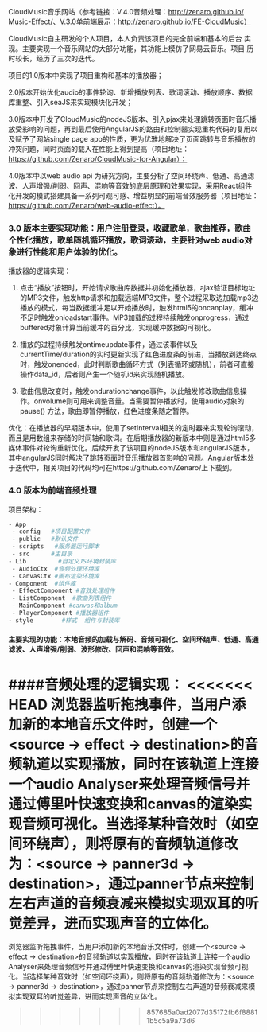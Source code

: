 CloudMusic音乐网站（参考链接：V.4.0音频处理：http://zenaro.github.io/
Music-Effect/、V.3.0单前端展示：http://zenaro.github.io/FE-CloudMusic）

CloudMusic自主研发的个人项目，本人负责该项目的完全前端和基本的后台
实现。主要实现一个音乐网站的大部分功能，其功能上模仿了网易云音乐。项目
历时较长，经历了三次的迭代。

项目的1.0版本中实现了项目重构和基本的播放器；

2.0版本开始优化audio的事件轮询、新增播放列表、歌词滚动、播放顺序、数据库重整、引入seaJS来实现模块化开发；

3.0版本中开发了CloudMusic的nodeJS版本、引入pjax来处理跳转页面时音乐播放受影响的问题，再到最后使用AngularJS的路由和控制器实现重构代码的复用以及赋予了网站single page app的性质，更为优雅地解决了页面跳转与音乐播放的冲突问题，同时页面的载入在性能上得到提高（项目地址：https://github.com/Zenaro/CloudMusic-for-Angular）；

4.0版本中以web audio api 为研究方向，主要分析了空间环绕声、低通、高通滤波、人声增强/削弱、回声、混响等音效的底层原理和效果实现，采用React组件化开发的模式搭建具备一系列可观可感、增益明显的前端音效服务器（项目地址：https://github.com/Zenaro/web-audio-effect）。

### 3.0 版本主要实现功能：用户注册登录，收藏歌单，歌曲推荐，歌曲个性化播放，歌单随机循环播放，歌词滚动，主要针对web audio对象进行性能和用户体验的优化。

播放器的逻辑实现：
1. 点击“播放”按钮时，开始请求歌曲库数据并初始化播放器，ajax验证目标地址的MP3文件，触发http请求和加载远端MP3文件，整个过程采取边加载mp3边播放的模式，每当数据缓冲足以开始播放时，触发html5的oncanplay，缓冲不足时触发onloadstart事件。MP3加载的过程持续触发onprogress，通过buffered对象计算当前缓冲的百分比，实现缓冲数据的可视化。

2. 播放的过程持续触发ontimeupdate事件，通过该事件以及currentTime/duration的实时更新实现了红色进度条的前进，当播放到达终点时，触发onended，此时判断歌曲循环方式（列表循环或随机），前者可直接操作data_id，后者则产生一个随机id来实现随机播放。

3. 歌曲信息改变时，触发ondurationchange事件，以此触发修改歌曲信息操作。onvolume则可用来调整音量。当需要暂停播放时，使用audio对象的 pause() 方法，歌曲即暂停播放，红色进度条随之暂停。

优化：在播放器的早期版本中，使用了setInterval相关的定时器来实现轮询滚动，而且是用数组来存储的时间轴和歌词。在后期播放器的新版本中则是通过html5多媒体事件对轮询重新优化。后续开发了该项目的nodeJS版本和angularJS版本，其中angularJS同时解决了跳转页面时音乐播放器首影响的问题。Angular版本处于迭代中，相关项目的代码均可在https://github.com/Zenaro/上下载到。

### 4.0 版本为前端音频处理
项目架构：
 ```bash
- App
  - config   #项目配置文件
  - public   #默认文件
  - scripts   #服务器运行脚本
  - src      #主目录
- Lib         #自定义JS环境封装库
  - AudioCtx  #音频处理环境库
  - CanvasCtx #画布渲染环境库 
- Component  #组件库
  - EffectComponent #音效处理组件
  - ListComponent  #歌曲列表组件
  - MainComponent #canvas和album
  - PlayerComponent #播放器组件
- style        #样式  组件与封装库
 
  ```

#### 主要实现的功能：本地音频的加载与解码、音频可视化、空间环绕声、低通、高通滤波、人声增强/削弱、波形修改、回声和混响等音效。

####音频处理的逻辑实现：
<<<<<<< HEAD
浏览器监听拖拽事件，当用户添加新的本地音乐文件时，创建一个<source -> effect -> destination>的音频轨道以实现播放，同时在该轨道上连接一个audio Analyser来处理音频信号并通过傅里叶快速变换和canvas的渲染实现音频可视化。当选择某种音效时（如空间环绕声），则将原有的音频轨道修改为：<source -> panner3d -> destination>，通过panner节点来控制左右声道的音频衰减来模拟实现双耳的听觉差异，进而实现声音的立体化。
=======
浏览器监听拖拽事件，当用户添加新的本地音乐文件时，创建一个<source -> effect -> destination>的音频轨道以实现播放，同时在该轨道上连接一个audio Analyser来处理音频信号并通过傅里叶快速变换和canvas的渲染实现音频可视化。当选择某种音效时（如空间环绕声），则将原有的音频轨道修改为：<source -> panner3d -> destination>，通过panner节点来控制左右声道的音频衰减来模拟实现双耳的听觉差异，进而实现声音的立体化。
>>>>>>> 857685a0ad2077d35172fb6f88811b5c5a9a73d6
